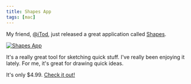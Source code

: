```yaml
---
title: Shapes App
tags: [mac]
---
```


My friend, [@iTod](http://twitter.com/itod), just released a great application called [Shapes](http://shapesapp.com).

[![Shapes App](http://shapesapp.com/images/screen.png)](http://shapesapp.com)

It's a really great tool for sketching quick stuff. I've really been enjoying it lately. For me, it's great for drawing quick ideas.

It's only $4.99. [Check it out!](http://shapesapp.com)
